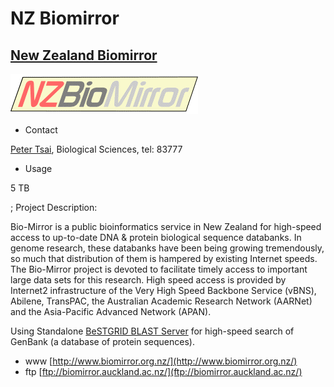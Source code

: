 # NZ Biomirror

## [New Zealand Biomirror](http://biomirror.org.nz)

![Nzbiomirror.gif](./attachments/Nzbiomirror.gif)
- Contact

[Peter Tsai](mailto:p.tsai@auckland.ac.nz), Biological Sciences, tel: 83777
- Usage

5 TB 

; Project Description:

Bio-Mirror is a public bioinformatics service in New Zealand for high-speed access to up-to-date DNA & protein biological sequence databanks. In genome research, these databanks have been being growing tremendously, so much that distribution of them is hampered by existing Internet speeds. The Bio-Mirror project is devoted to facilitate timely access to important large data sets for this research. High speed access is provided by Internet2 infrastructure of the Very High Speed Backbone Service (vBNS), Abilene, TransPAC, the Australian Academic Research Network (AARNet) and the Asia-Pacific Advanced Network (APAN).

Using Standalone [BeSTGRID BLAST Server](/wiki/spaces/BeSTGRID/pages/3816950642) for high-speed search of GenBank (a database of protein sequences). 

- www
[http://www.biomirror.org.nz/](http://www.biomirror.org.nz/)
- ftp
[ftp://biomirror.auckland.ac.nz/](ftp://biomirror.auckland.ac.nz/)
